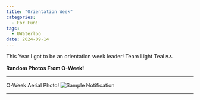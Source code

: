 ```yaml
---
title: "Orientation Week"
categories:
  - For Fun!
tags:
  - UWaterloo
date: 2024-09-14
---
```


This Year I got to be an orientation week leader! Team Light Teal 🔛🔝

**Random Photos From O-Week!**  

---
O-Week Aerial Photo!
<img src="{{ site.baseurl }}/assets/Posts/Eng-O-Week/aerial_photo.png" alt="Sample Notification" class="center-img">

---
